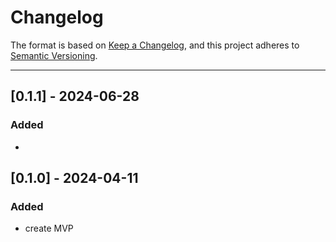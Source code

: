 # Changelog

The format is based on [Keep a Changelog](https://keepachangelog.com/en/1.0.0/), and this project adheres to [Semantic Versioning](https://semver.org/spec/v2.0.0.html).

---
## [0.1.1] - 2024-06-28
### Added
-

## [0.1.0] - 2024-04-11
### Added
- create MVP

